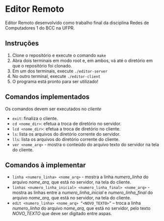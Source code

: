 # Editor Remoto
Editor Remoto desenvolvido como trabalho final da disciplina Redes de Computadores 1 do BCC na UFPR.

## Instruções
1. Clone o repositório e execute o comando `make`
2. Abra dois terminais em modo root e, em ambos, vá até o diretório em que o repositório foi clonado.
3. Em um dos terminais, execute `./editor-server`
4. No outro terminal, execute `./editor-client`
5. O programa está pronto para ser utilizado!

## Comandos implementados
Os comandos devem ser executados no _cliente_
- `exit`: finaliza o cliente.  
- `cd <nome_dir>`: efetua a troca de diretório no servidor.
- `lcd <nome_dir>`: efetua a troca de diretório no cliente.
- `ls`: lista os arquivos do diretório corrente do servidor.
- `lls`: lista os arquivos do diretório corrente do cliente.
- `ver <nome_arq>` - mostra o conteúdo do arquivo texto do servidor na tela do cliente.

## Comandos à implementar
- `linha <numero_linha> <nome_arq>` - mostra a linha _numero_linha_ do arquivo
_nome_arq_, que está no servidor, na tela do cliente.
- `linhas <numero_linha_inicial> <numero_linha_final> <nome_arq>` - mostra as linhas
entre a _numero_linha_inicial_ e _numero_linha_final_ do arquivo _nome_arq_, que
está no servidor, na tela do cliente.
- `edit <numero_linha> <nome_arq> “<NOVO_TEXTO>”` – troca a linha _numero_linha_ do
arquivo _nome_arq_, que está no servidor, pelo texto _NOVO_TEXTO_ que deve ser
digitado entre aspas.